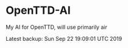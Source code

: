 # OpenTTD-AI
My AI for OpenTTD, will use primarily air

Latest backup: Sun Sep 22 19:09:01 UTC 2019
